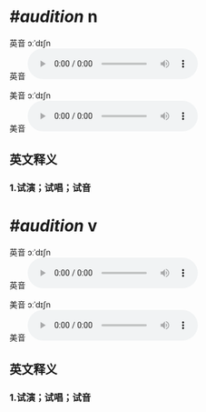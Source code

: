 # ***\#audition*** n
英音 ɔːˈdɪʃn  
英音
<audio src="./media/audition n1_AAC.aac" controls="controls"></audio>

美音 ɔːˈdɪʃn  
美音
<audio src="./media/audition n2_AAC.aac" controls="controls"></audio>



  

英文释义
---
### 1.**试演；试唱；试音**  


# ***\#audition*** v
英音 ɔːˈdɪʃn  
英音
<audio src="./media/audition v1_AAC.aac" controls="controls"></audio>

美音 ɔːˈdɪʃn  
美音
<audio src="./media/audition v2_AAC.aac" controls="controls"></audio>



  

英文释义
---
### 1.**试演；试唱；试音**  



